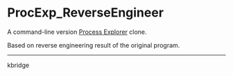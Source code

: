 # ProcExp_ReverseEngineer

A command-line version [Process Explorer](https://technet.microsoft.com/en-us/sysinternals/processexplorer.aspx) clone.

Based on reverse engineering result of the original program.

---

kbridge
